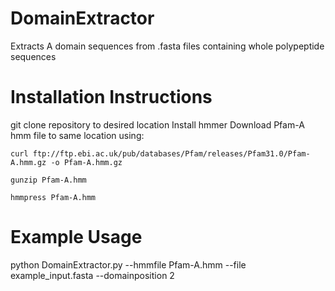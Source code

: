 # DomainExtractor
Extracts A domain sequences from .fasta files containing whole polypeptide sequences

# Installation Instructions
git clone repository to desired location
Install hmmer
Download Pfam-A hmm file to same location using:
<br>
```
curl ftp://ftp.ebi.ac.uk/pub/databases/Pfam/releases/Pfam31.0/Pfam-A.hmm.gz -o Pfam-A.hmm.gz

gunzip Pfam-A.hmm

hmmpress Pfam-A.hmm
```

# Example Usage 

python DomainExtractor.py --hmmfile Pfam-A.hmm --file example_input.fasta --domainposition 2
